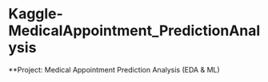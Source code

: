 # Kaggle-MedicalAppointment_PredictionAnalysis
**Project: Medical Appointment Prediction Analysis (EDA & ML)
